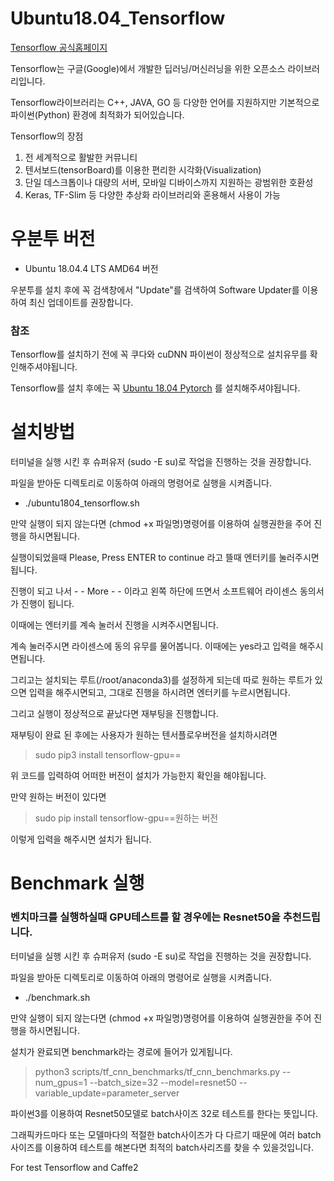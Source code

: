 # Ubuntu18.04_Tensorflow

[Tensorflow 공식홈페이지](https://www.tensorflow.org/)

Tensorflow는 구글(Google)에서 개발한 딥러닝/머신러닝을 위한 오픈소스 라이브러리입니다.

Tensorflow라이브러리는 C++, JAVA, GO 등 다양한 언어를 지원하지만 기본적으로 파이썬(Python) 환경에 최적화가 되어있습니다.

Tensorflow의 장점

1. 전 세계적으로 활발한 커뮤니티
2. 텐서보드(tensorBoard)를 이용한 편리한 시각화(Visualization)
3. 단일 데스크톱이나 대량의 서버, 모바일 디바이스까지 지원하는 광범위한 호환성
4. Keras, TF-Slim 등 다양한 추상화 라이브러리와 혼용해서 사용이 가능

# 우분투 버전
- Ubuntu 18.04.4 LTS AMD64 버전

우분투를 설치 후에 꼭 검색창에서 "Update"를 검색하여 Software Updater를 이용하여 최신 업데이트를 권장합니다.

### 참조

Tensorflow를 설치하기 전에 꼭 쿠다와 cuDNN 파이썬이 정상적으로 설치유무를 확인해주셔야됩니다.

Tensorflow를 설치 후에는 꼭 [Ubuntu 18.04 Pytorch](https://github.com/DeepAbyss-s/Ubuntu18.04_PyTorch) 를 설치해주셔야됩니다.

# 설치방법

터미널을 실행 시킨 후 슈퍼유저 (sudo -E su)로 작업을 진행하는 것을 권장합니다.

파일을 받아둔 디렉토리로 이동하여 아래의 명령어로 실행을 시켜줍니다.

- ./ubuntu1804_tensorflow.sh

만약 실행이 되지 않는다면 (chmod +x 파일명)명령어를 이용하여 실행권한을 주어 진행을 하시면됩니다.

실행이되었을때 Please, Press ENTER to continue 라고 뜰때 엔터키를 눌러주시면됩니다.

진행이 되고 나서 - - More - -  이라고 왼쪽 하단에 뜨면서 소프트웨어 라이센스 동의서가 진행이 됩니다.

이때에는 엔터키를 계속 눌러서 진행을 시켜주시면됩니다.

계속 눌러주시면 라이센스에 동의 유무를 물어봅니다. 이때에는 yes라고 입력을 해주시면됩니다.

그리고는 설치되는 루트(/root/anaconda3)를 설정하게 되는데 따로 원하는 루트가 있으면 입력을 해주시면되고, 그대로 진행을 하시려면 엔터키를 누르시면됩니다.

그리고 실행이 정상적으로 끝났다면 재부팅을 진행합니다.

재부팅이 완료 된 후에는 사용자가 원하는 텐서플로우버전을 설치하시려면

> sudo pip3 install tensorflow-gpu==

위 코드를 입력하여 어떠한 버전이 설치가 가능한지 확인을 해야됩니다.

만약 원하는 버전이 있다면

> sudo pip install tensorflow-gpu==원하는 버전

이렇게 입력을 해주시면 설치가 됩니다.

# Benchmark 실행

### 벤치마크를 실행하실때 GPU테스트를 할 경우에는 Resnet50을 추천드립니다.

터미널을 실행 시킨 후 슈퍼유저 (sudo -E su)로 작업을 진행하는 것을 권장합니다.

파일을 받아둔 디렉토리로 이동하여 아래의 명령어로 실행을 시켜줍니다.

- ./benchmark.sh

만약 실행이 되지 않는다면 (chmod +x 파일명)명령어를 이용하여 실행권한을 주어 진행을 하시면됩니다.

설치가 완료되면 benchmark라는 경로에 들어가 있게됩니다.

> python3 scripts/tf_cnn_benchmarks/tf_cnn_benchmarks.py --num_gpus=1 --batch_size=32 --model=resnet50 --variable_update=parameter_server

파이썬3를 이용하여 Resnet50모델로 batch사이즈 32로 테스트를 한다는 뜻입니다.

그래픽카드마다 또는 모델마다의 적절한 batch사이즈가 다 다르기 때문에 여러 batch사이즈를 이용하여 테스트를 해본다면 최적의 batch사리즈를 찾을 수 있을것입니다.

For test Tensorflow and Caffe2
